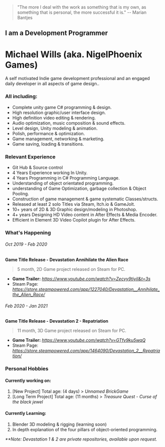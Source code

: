 > "The more I deal with the work as something that is my own, as something that is personal,
> the more successful it is." -- Marian Bantjes

## I am a Development Programmer
# Michael Wills (aka. NigelPhoenix Games)
A self motivated Indie game development professional and an engaged daily developer in all aspects of game design..

### All including:
* Complete unity game C# programming & design. 
* High resolution graphic/user interface design.
* High definition video editing & rendering.
* Audio optimization, music composition & sound effects.
* Level design, Unity modeling & animation.
* Polish, performance & optimization.
* Game management, networking & marketing. 
* Game saving, loading & transitions. 
### Relevant Experience
* Git Hub & Source control
* 4 Years Experience working In Unity.
* 4 Years Programming in C# Programming Language.
* Understanding of object orientated programming.
* understanding of Game Optimization, garbage collection & Object Pooling.
* Construction of game management & game systematic Classes/structs.
* Released at least 2 solo Titles via Steam, Itch.io & GameJolt.
* 10+ years of 2D & 3D Graphic design/modeling in Photoshop.
* 4+ years Designing HD Video content in After Effects & Media Encoder.
* Efficient in Element 3D Video Copilot plugin for After Effects.
### What's Happening

###### Oct 2019 - Feb 2020
**Game Title Release - Devastation Annihilate the Alien Race**
> 5 month, 2D Game project released on Steam for PC.
* **Game Trailer:** _https://www.youtube.com/watch?v=Zecvy9tiyiI&t=3s_
* Steam Page: _https://store.steampowered.com/app/1227040/Devastation__Annihilate_the_Alien_Race/_

###### Feb 2020 - Jan 2021
**Game Title Release - Devastation 2 - Repatriation**
> 11 month, 3D Game project released on Steam for PC.
* **Game Trailer:** _https://www.youtube.com/watch?v=GTfv9ku5wqQ_
* Steam Page: _https://store.steampowered.com/app/1464090/Devastation_2__Repatriation/_

### Personal Hobbies
#### **Currently working on:**
1. [New Project] Total age: (4 days) > _Unnamed BrickGame_
2. [Long Term Project] Total age: (11 months) > _Treasure Quest - Curse of the black jewel_

#### **Currently Learning:**
1. Blender 3D modeling & rigging (learning soon)
2. In depth explanation of the four pillars of object-oriented programming.     

_**Note: Devastation 1 & 2 are private repositories, available upon request._
                                                                                      
<!--
**N163LPH03N1X/N163LPH03N1X** is a ✨ _special_ ✨ repository because its `README.md` (this file) appears on your GitHub profile.

Here are some ideas to get you started:

- 🔭 I’m currently working on ...
- 🌱 I’m currently learning ...
- 👯 I’m looking to collaborate on ...
- 🤔 I’m looking for help with ...
- 💬 Ask me about ...
- 📫 How to reach me: ...
- 😄 Pronouns: ...
- ⚡ Fun fact: ...
-->
